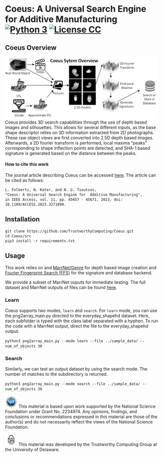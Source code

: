 # Coeus: A Universal Search Engine for  Additive Manufacturing [![Python 3][badge-python3]]((https://www.python.org/))  [<img src="https://mirrors.creativecommons.org/presskit/icons/heart.black.png" alt="License CC" title="License CC" width="3.5%">](https://creativecommons.org/licenses/by/4.0/) 

## Coeus Overview

![alt text][overview]
Coeus provides 3D search capabilities through the use of depth based images and silhouettes. This allows for several different inputs, as the base shape descriptor relies on 3D information extracted from 2D photographs. These raw object views are first converted into 2.5D depth based images. Afterwards, a 2D fourier transform is performed, local maxima "peaks" corresponding to shape inflection points are detected, and SHA-1 based  signature is generated based on the distance between the peaks.

#### How to cite this work

The journal article describing Coeus can be accessed [here](https://ieeexplore.ieee.org/document/10113214).
The article can be cited as follows:
```
L. Folkerts, N. Kater, and N. G. Tsoutsos,
"Coeus: A Universal Search Engine for  Additive Manufacturing",
in IEEE Access, vol. 11, pp. 45657 - 45671, 2023, doi: 10.1109/ACCESS.2023.3271890.
```

## Installation
```
git clone https://github.com/TrustworthyComputing/Coeus.git
cd Coeus/src
pip3 install -r requirements.txt
```

## Usage
This work relies on and [MarrNet/Genre](https://github.com/xiumingzhang/GenRe-ShapeHD) for depth based image creation and
[Fourier Fingerprint Search (FFS)](https://github.com/TrustworthyComputing/Fourier-Fingerprint-Search)  for the signature and database backend. 

We provide a subset of MarrNet ouputs for immediate testing. The full dataset and MarrNet outputs of files can be found [here](https://drive.google.com/drive/folders/1K3xGPXmYrD-I3b46lG7FwCY2E178RX6w).

### Learn
Coeus supports two modes, `learn` and `search`. For  `learn` mode, you can use the png2array_main.py directed to the everyday_shapehd dataset. Here, each subfolder is typed with the class label separated with a hyphen. To run the code with a MarrNet output, direct the file to the everyday_shapehd output.

``
python3 png2array_main.py --mode learn --file ../sample_data/ --num_of_objects 30 
``
### Search

Similarly, we can test an output dataset by using the search mode. The number of matches to the subdirectory is returned.

``
python3 png2array_main.py --mode search --file ../sample_data/ --num_of_objects 30 
``



<p align="left">
    <img src="./images/NSF.png" height="8%" width="8%">
    This material is based upon work supported by the National Science Foundation under Grant No. 2234974. Any opinions, findings, and conclusions or recommendations expressed in this material are those of the author(s) and do not necessarily reflect the views of the National Science Foundation.
</p>


<p align="left">
    <img src="./images/twc.png" height="8%" width="8%">
    This material was developed by the Trustworthy Computing Group at the University of Delaware.
</p>

[overview]: ./images/SystemOverview.PNG
[badge-python3]: https://img.shields.io/badge/python-3-blue.svg?style=flat-square

